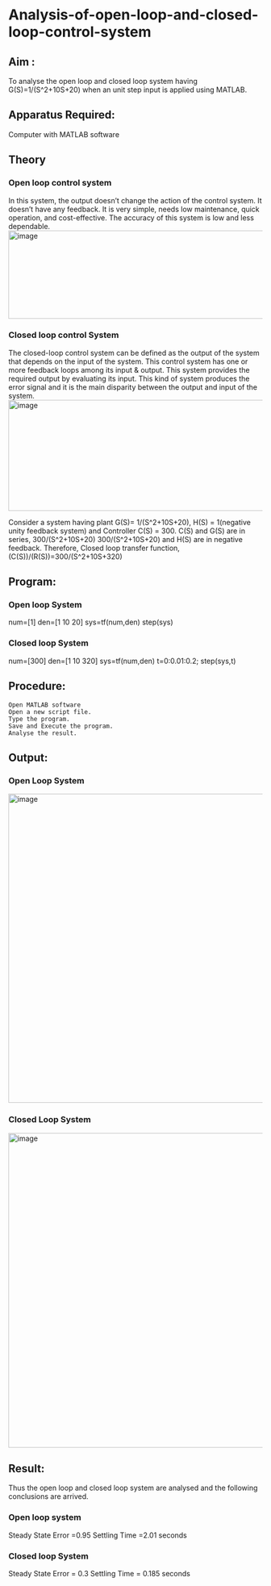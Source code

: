  # Analysis-of-open-loop-and-closed-loop-control-system
## Aim :
  To analyse the open loop and closed loop system having G(S)=1/(S^2+10S+20)  when an unit step input is applied using MATLAB.
## Apparatus Required:
  Computer with MATLAB software
## Theory
  ### Open loop control system
  In this system, the output doesn’t change the action of the control system. It doesn’t have any feedback. It is very simple, needs low maintenance, quick operation, and cost-effective. The accuracy of this system is low and less dependable.
  <img width="652" height="175" alt="image" src="https://github.com/user-attachments/assets/0a9d8129-eb64-40bb-8efd-434edcb2bd5a" />
 ### Closed loop control System
The closed-loop control system can be defined as the output of the system that depends on the input of the system. This control system has one or more feedback loops among its input & output. This system provides the required output by evaluating its input. This kind of system produces the error signal and it is the main disparity between the output and input of the system.
                     <img width="508" height="220" alt="image" src="https://github.com/user-attachments/assets/ad4b9b9e-bf06-4108-a4c0-5320be064b1f" />

Consider a system having plant G(S)=  1/(S^2+10S+20), H(S) = 1(negative unity feedback system) and Controller C(S) = 300.
C(S) and G(S) are in series, 300/(S^2+10S+20)
300/(S^2+10S+20) and H(S) are in negative feedback.
Therefore, Closed loop transfer function, (C(S))/(R(S))=300/(S^2+10S+320)
## Program: 
### Open loop System
num=[1]
den=[1 10 20]
sys=tf(num,den)
step(sys)


### Closed loop System
num=[300]
den=[1 10 320]
sys=tf(num,den)
t=0:0.01:0.2;
step(sys,t)


## Procedure:
	Open MATLAB software
	Open a new script file.
	Type the program.
	Save and Execute the program.
	Analyse the result.
## Output:
### Open Loop System
<img width="695" height="613" alt="image" src="https://github.com/user-attachments/assets/7d3f59cf-218f-4e7e-8527-37ee771d06f9" />


### Closed Loop System
<img width="701" height="624" alt="image" src="https://github.com/user-attachments/assets/dbd314ac-90e4-491e-b05a-5dc26201b342" />


## Result:
Thus the open loop and closed loop system are analysed and the following conclusions are arrived.
### Open loop system
Steady State Error =0.95
Settling Time =2.01 seconds
### Closed loop System
Steady State Error = 0.3
Settling Time = 0.185 seconds





